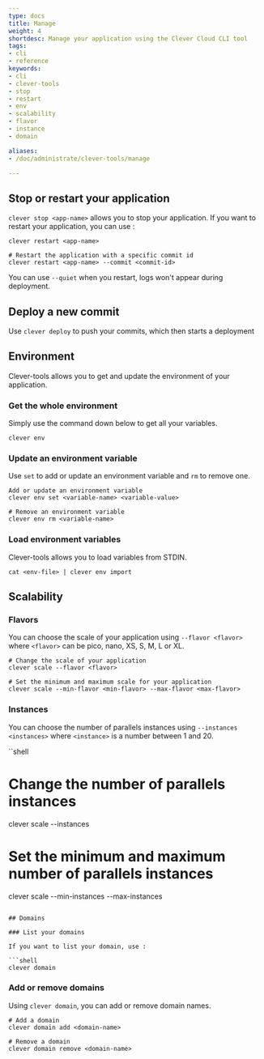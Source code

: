 ```yaml
---
type: docs
title: Manage
weight: 4
shortdesc: Manage your application using the Clever Cloud CLI tool
tags:
- cli
- reference
keywords:
- cli
- clever-tools
- stop
- restart
- env
- scalability
- flavor
- instance
- domain

aliases:
- /doc/administrate/clever-tools/manage

---
```


## Stop or restart your application

`clever stop <app-name>` allows you to stop your application.
If you want to restart your application, you can use :

```shell
clever restart <app-name>

# Restart the application with a specific commit id
clever restart <app-name> --commit <commit-id>
```

You can use `--quiet` when you restart, logs won't appear during deployment.

## Deploy a new commit

Use `clever deploy` to push your commits, which then starts a deployment

## Environment

Clever-tools allows you to get and update the environment of your application.

### Get the whole environment

Simply use the command down below to get all your variables.

```shell
clever env
```

### Update an environment variable

Use `set` to add or update an environment variable and `rm` to remove one.

```shell
Add or update an environment variable
clever env set <variable-name> <variable-value>

# Remove an environment variable
clever env rm <variable-name>
```

### Load environment variables

Clever-tools allows you to load variables from STDIN.

```shell
cat <env-file> | clever env import
```

## Scalability

### Flavors

You can choose the scale of your application using `--flavor <flavor>` where `<flavor>` can be pico, nano, XS, S, M, L or XL.

```shell
# Change the scale of your application
clever scale --flavor <flavor>

# Set the minimum and maximum scale for your application
clever scale --min-flavor <min-flavor> --max-flavor <max-flavor>
```

### Instances

You can choose the number of parallels instances using `--instances <instances>` where `<instance>` is a number between 1 and 20.

``shell
# Change the number of parallels instances
clever scale --instances <instances>

# Set the minimum and maximum number of parallels instances
clever scale --min-instances <min-instances> --max-instances <max-instances>
```

## Domains

### List your domains

If you want to list your domain, use :

```shell
clever domain
```

### Add or remove domains

Using `clever domain`, you can add or remove domain names.

```shell
# Add a domain
clever domain add <domain-name>

# Remove a domain
clever domain remove <domain-name>
```
